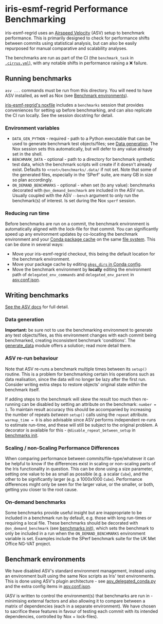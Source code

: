# iris-esmf-regrid Performance Benchmarking

iris-esmf-regrid uses an
[Airspeed Velocity](https://github.com/airspeed-velocity/asv)
(ASV) setup to benchmark performance. This is primarily designed to check for
performance shifts between commits using statistical analysis, but can also
be easily repurposed for manual comparative and scalability analyses.

The benchmarks are run as part of the CI (the `benchmark_task` in
[`.cirrus.yml`](../.cirrus.yml)), with any notable shifts in performance
raising a ❌ failure.

## Running benchmarks

`asv ...` commands must be run from this directory. You will need to have ASV
installed, as well as Nox (see
[Benchmark environments](#benchmark-environments)).

[iris-esmf-regrid's noxfile](../noxfile.py) includes a `benchmarks` session
that provides conveniences for setting up before benchmarking, and can also
replicate the CI run locally. See the session docstring for detail.

### Environment variables

* `DATA_GEN_PYTHON` - required - path to a Python executable that can be
used to generate benchmark test objects/files; see
[Data generation](#data-generation). The Nox session sets this automatically,
but will defer to any value already set in the shell.
* `BENCHMARK_DATA` - optional - path to a directory for benchmark synthetic
test data, which the benchmark scripts will create if it doesn't already
exist. Defaults to `<root>/benchmarks/.data/` if not set. Note that some of
the generated files, especially in the 'SPerf' suite, are many GB in size so
plan accordingly.
* `ON_DEMAND_BENCHMARKS` - optional - when set (to any value): benchmarks
decorated with `@on_demand_benchmark` are included in the ASV run. Usually
coupled with the ASV `--bench` argument to only run the benchmark(s) of
interest. Is set during the Nox `sperf` session.

### Reducing run time

Before benchmarks are run on a commit, the benchmark environment is
automatically aligned with the lock-file for that commit. You can significantly
speed up any environment updates by co-locating the benchmark environment and your
[Conda package cache](https://conda.io/projects/conda/en/latest/user-guide/configuration/use-condarc.html#specify-package-directories-pkgs-dirs)
on the same [file system](https://en.wikipedia.org/wiki/File_system). This can
be done in several ways:

* Move your iris-esmf-regrid checkout, this being the default location for the
  benchmark environment.
* Move your package cache by editing
  [`pkgs_dirs` in Conda config](https://conda.io/projects/conda/en/latest/user-guide/configuration/use-condarc.html#specify-package-directories-pkgs-dirs).
* Move the benchmark environment by **locally** editing the environment path of
  `delegated_env_commands` and `delegated_env_parent` in
  [asv.conf.json](asv.conf.json).

## Writing benchmarks

[See the ASV docs](https://asv.readthedocs.io/) for full detail.

### Data generation
**Important:** be sure not to use the benchmarking environment to generate any
test objects/files, as this environment changes with each commit being
benchmarked, creating inconsistent benchmark 'conditions'. The
[generate_data](./benchmarks/generate_data.py) module offers a
solution; read more detail there.

### ASV re-run behaviour

Note that ASV re-runs a benchmark multiple times between its `setup()` routine.
This is a problem for benchmarking certain Iris operations such as data
realisation, since the data will no longer be lazy after the first run.
Consider writing extra steps to restore objects' original state _within_ the
benchmark itself.

If adding steps to the benchmark will skew the result too much then re-running
can be disabled by setting an attribute on the benchmark: `number = 1`. To
maintain result accuracy this should be accompanied by increasing the number of
repeats _between_ `setup()` calls using the `repeat` attribute.
`warmup_time = 0` is also advisable since ASV performs independent re-runs to
estimate run-time, and these will still be subject to the original problem. A
decorator is available for this - `@disable_repeat_between_setup` in
[benchmarks init](./benchmarks/__init__.py).

### Scaling / non-Scaling Performance Differences

When comparing performance between commits/file-type/whatever it can be helpful
to know if the differences exist in scaling or non-scaling parts of the Iris
functionality in question. This can be done using a size parameter, setting
one value to be as small as possible (e.g. a scalar `Cube`), and the other to
be significantly larger (e.g. a 1000x1000 `Cube`). Performance differences
might only be seen for the larger value, or the smaller, or both, getting you
closer to the root cause.

### On-demand benchmarks

Some benchmarks provide useful insight but are inappropriate to be included in
a benchmark run by default, e.g. those with long run-times or requiring a local
file. These benchmarks should be decorated with `@on_demand_benchmark`
(see [benchmarks init](./benchmarks/__init__.py)), which
sets the benchmark to only be included in a run when the `ON_DEMAND_BENCHMARKS`
environment variable is set. Examples include the SPerf benchmark
suite for the UK Met Office NG-VAT project.

## Benchmark environments

We have disabled ASV's standard environment management, instead using an
environment built using the same Nox scripts as Iris' test environments. This
is done using ASV's plugin architecture - see
[asv_delegated_conda.py](asv_delegated_conda.py) and the extra config items in
[asv.conf.json](asv.conf.json).

(ASV is written to control the environment(s) that benchmarks are run in -
minimising external factors and also allowing it to compare between a matrix
of dependencies (each in a separate environment). We have chosen to sacrifice
these features in favour of testing each commit with its intended dependencies,
controlled by Nox + lock-files).
